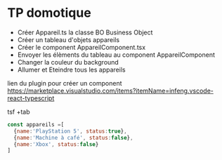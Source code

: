 # TP domotique

- Créer Appareil.ts la classe BO Business Object
- Créer un tableau d'objets appareils
- Créer le component AppareilComponent.tsx
- Envoyer les élèments du tableau au component AppareilComponent
- Changer la couleur du background
- Allumer et Eteindre tous les appareils
  

lien du plugin pour créer un component  
https://marketplace.visualstudio.com/items?itemName=infeng.vscode-react-typescript
  
tsf +tab  

```js
const appareils =[
  {name:'PlayStation 5', status:true},
  {name:'Machine à café', status:false},
  {name:'Xbox', status:false}
]
```